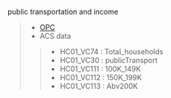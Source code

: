 public transportation and income 
>- [OPC](https://github.com/RedGeryon/MTA-subway/blob/da5fb3f264f712015c61b002e34c105e429fbb49/CensusData.ipynb)
>- ACS data
>>- HC01_VC74 : Total_households   
>>- HC01_VC30 : publicTransport   
>>- HC01_VC111 : 100K_149K  
>>- HC01_VC112 : 150K_199K 
>>- HC01_VC113 : Abv200K 
